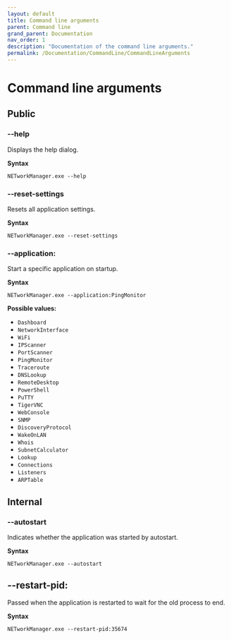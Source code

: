 ```yaml
---
layout: default
title: Command line arguments
parent: Command line
grand_parent: Documentation
nav_order: 1
description: "Documentation of the command line arguments."
permalink: /Documentation/CommandLine/CommandLineArguments
---
```


# Command line arguments

## Public

### --help
Displays the help dialog.

**Syntax**
```
NETworkManager.exe --help
```

### --reset-settings
Resets all application settings.

**Syntax**
```
NETworkManager.exe --reset-settings
```

### --application:
Start a specific application on startup.

**Syntax**
```
NETworkManager.exe --application:PingMonitor
```

**Possible values:**
  - `Dashboard`
  - `NetworkInterface`
  - `WiFi`
  - `IPScanner`
  - `PortScanner`
  - `PingMonitor`
  - `Traceroute`
  - `DNSLookup`
  - `RemoteDesktop`
  - `PowerShell`
  - `PuTTY`
  - `TigerVNC`
  - `WebConsole`
  - `SNMP`
  - `DiscoveryProtocol`
  - `WakeOnLAN`
  - `Whois`
  - `SubnetCalculator`
  - `Lookup`
  - `Connections`
  - `Listeners`
  - `ARPTable`

## Internal

### --autostart
Indicates whether the application was started by autostart.

**Syntax**
```
NETworkManager.exe --autostart
```


## --restart-pid:
Passed when the application is restarted to wait for the old process to end.

**Syntax**
```
NETworkManager.exe --restart-pid:35674
```